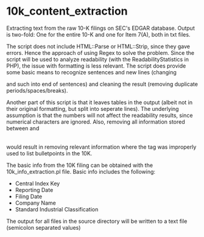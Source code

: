 10k_content_extraction
======================

Extracting text from the raw 10-K filings on SEC's EDGAR database. Output is two-fold: One for the entire 10-K and one for Item 7(A), both in txt files. 

The script does not include HTML::Parse or HTML::Strip, since they gave errors. Hence the approach of using Regex to solve the problem. Since the script will be used to analyze readability (with the ReadabilityStatistics in PHP), the issue with formatting is less relevant. The script does provide some basic means to recognize sentences and new lines (changing </p> and such into end of sentences) and cleaning the result (removing duplicate periods/spaces/breaks). 

Another part of this script is that it leaves tables in the output (albeit not in their original formatting, but split into seperate lines). The underlying assumption is that the numbers will not affect the readability results, since numerical characters are ignored. Also, removing all information stored between <TABLE> and </TABLE> would result in removing relevant information where the <TABLE> tag was improperly used to list bulletpoints in the 10K. 



The basic info from the 10K filing can be obtained with the 10k_info_extraction.pl file. Basic info includes the following:
- Central Index Key
- Reporting Date
- Filing Date
- Company Name
- Standard Industrial Classification

The output for all files in the source directory will be written to a text file (semicolon separated values)

